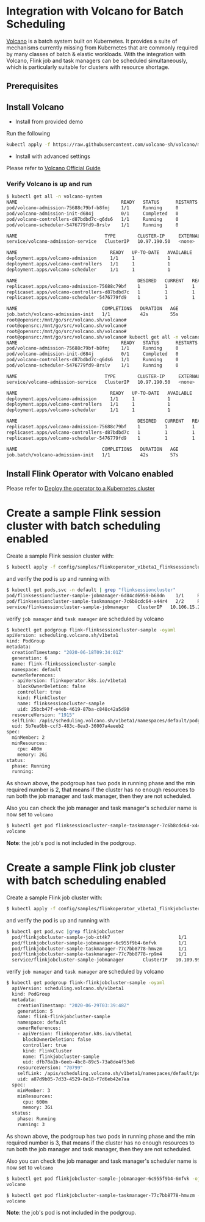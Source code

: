 # Integration with Volcano for Batch Scheduling

[Volcano](https://github.com/volcano-sh/volcano) is a batch system built on Kubernetes. It provides a suite of mechanisms
currently missing from Kubernetes that are commonly required by many classes
of batch & elastic workloads.
With the integration with Volcano, Flink job and task managers can be scheduled simultaneously, which is particularly suitable for 
clusters with resource shortage.

## Prerequisites

## Install Volcano

- Install from provided demo

Run the following 
```bash
kubectl apply -f https://raw.githubusercontent.com/volcano-sh/volcano/master/installer/volcano-development.yaml
```

- Install with advanced settings

Please refer to [Volcano Official Guide](https://volcano.sh/docs/getting-started/)

### Verify Volcano is up and run

```bash
$ kubectl get all -n volcano-system
NAME                                      READY   STATUS      RESTARTS   AGE
pod/volcano-admission-75688c79bf-b8fmj    1/1     Running     0          52s
pod/volcano-admission-init-d684j          0/1     Completed   0          53s
pod/volcano-controllers-d87bdbd7c-q6ds6   1/1     Running     0          52s
pod/volcano-scheduler-5476779fd9-8rslv    1/1     Running     0          52s

NAME                                TYPE        CLUSTER-IP     EXTERNAL-IP   PORT(S)   AGE
service/volcano-admission-service   ClusterIP   10.97.190.50   <none>        443/TCP   55s

NAME                                  READY   UP-TO-DATE   AVAILABLE   AGE
deployment.apps/volcano-admission     1/1     1            1           55s
deployment.apps/volcano-controllers   1/1     1            1           55s
deployment.apps/volcano-scheduler     1/1     1            1           55s

NAME                                            DESIRED   CURRENT   READY   AGE
replicaset.apps/volcano-admission-75688c79bf    1         1         1       52s
replicaset.apps/volcano-controllers-d87bdbd7c   1         1         1       52s
replicaset.apps/volcano-scheduler-5476779fd9    1         1         1       52s

NAME                               COMPLETIONS   DURATION   AGE
job.batch/volcano-admission-init   1/1           42s        55s
root@opensrc:/mnt/go/src/volcano.sh/volcano# 
root@opensrc:/mnt/go/src/volcano.sh/volcano# 
root@opensrc:/mnt/go/src/volcano.sh/volcano# 
root@opensrc:/mnt/go/src/volcano.sh/volcano# kubectl get all -n volcano-system
NAME                                      READY   STATUS      RESTARTS   AGE
pod/volcano-admission-75688c79bf-b8fmj    1/1     Running     0          54s
pod/volcano-admission-init-d684j          0/1     Completed   0          55s
pod/volcano-controllers-d87bdbd7c-q6ds6   1/1     Running     0          54s
pod/volcano-scheduler-5476779fd9-8rslv    1/1     Running     0          54s

NAME                                TYPE        CLUSTER-IP     EXTERNAL-IP   PORT(S)   AGE
service/volcano-admission-service   ClusterIP   10.97.190.50   <none>        443/TCP   57s

NAME                                  READY   UP-TO-DATE   AVAILABLE   AGE
deployment.apps/volcano-admission     1/1     1            1           57s
deployment.apps/volcano-controllers   1/1     1            1           57s
deployment.apps/volcano-scheduler     1/1     1            1           57s

NAME                                            DESIRED   CURRENT   READY   AGE
replicaset.apps/volcano-admission-75688c79bf    1         1         1       54s
replicaset.apps/volcano-controllers-d87bdbd7c   1         1         1       54s
replicaset.apps/volcano-scheduler-5476779fd9    1         1         1       54s

NAME                               COMPLETIONS   DURATION   AGE
job.batch/volcano-admission-init   1/1           42s        57s

```
 
## Install Flink Operator with Volcano enabled

Please refer to [Deploy the operator to a Kubernetes cluster](./user_guide.md#deploy-the-operator-to-a-kubernetes-cluster)

# Create a sample Flink session cluster with batch scheduling enabled

Create a sample Flink session cluster with:

```bash
$ kubectl apply -f config/samples/flinkoperator_v1beta1_flinksessioncluster_volcano.yaml
```

and verify the pod is up and running with

```bash
$ kubectl get pods,svc -n default | grep "flinksessioncluster"
pod/flinksessioncluster-sample-jobmanager-6d84cd6959-b68dn    1/1     Running   0          21h
pod/flinksessioncluster-sample-taskmanager-7c6b8cdc64-x44r4   2/2     Running   7          21h
service/flinksessioncluster-sample-jobmanager   ClusterIP   10.106.15.205   <none>        6123/TCP,6124/TCP,6125/TCP,8081/TCP   21h
```

verify `job manager` and `task manager` are scheduled by volcano

```bash
$ kubectl get podgroup flink-flinksessioncluster-sample -oyaml
apiVersion: scheduling.volcano.sh/v1beta1
kind: PodGroup
metadata:
  creationTimestamp: "2020-06-18T09:34:01Z"
  generation: 6
  name: flink-flinksessioncluster-sample
  namespace: default
  ownerReferences:
  - apiVersion: flinkoperator.k8s.io/v1beta1
    blockOwnerDeletion: false
    controller: true
    kind: FlinkCluster
    name: flinksessioncluster-sample
    uid: 25bcb47f-e4eb-4619-87ba-c848c42a5d90
  resourceVersion: "1915"
  selfLink: /apis/scheduling.volcano.sh/v1beta1/namespaces/default/podgroups/flink-flinksessioncluster-sample
  uid: 5b7ea6bb-ccf3-483c-8ea3-36007a4aeeb2
spec:
  minMember: 2
  minResources:
    cpu: 400m
    memory: 2Gi
status:
  phase: Running
  running: 
```

As shown above, the podgroup has two pods in running phase and the min required number is 2, that means if the cluster has no enough resources to run both the job manager and task manager, then they are not scheduled.

Also you can check the job manager and task manager's scheduler name is now set to `volcano`

```bash
$ kubectl get pod flinksessioncluster-sample-taskmanager-7c6b8cdc64-x44r4 -ojsonpath={'.spec.schedulerName'}
volcano
```

**Note**: the job's pod is not included in the podgroup.

# Create a sample Flink job cluster with batch scheduling enabled

Create a sample Flink job cluster with:

```bash
$ kubectl apply -f config/samples/flinkoperator_v1beta1_flinkjobcluster_volcano.yaml
```

and verify the pod is up and running with

```bash
$ kubectl get pod,svc |grep flinkjobcluster
  pod/flinkjobcluster-sample-job-xt4k7                         1/1     Running   0          34s
  pod/flinkjobcluster-sample-jobmanager-6c955f9b4-6mfvk        1/1     Running   0          65s
  pod/flinkjobcluster-sample-taskmanager-77c7bb8778-hmvzm      1/1     Running   0          65s
  pod/flinkjobcluster-sample-taskmanager-77c7bb8778-rp9m4      1/1     Running   0          65s
  service/flinkjobcluster-sample-jobmanager       ClusterIP   10.109.99.119   <none>        6123/TCP,6124/TCP,6125/TCP,8081/TCP   65s
```

verify `job manager` and `task manager` are scheduled by volcano

```bash
$ kubectl get podgroup flink-flinkjobcluster-sample -oyaml
  apiVersion: scheduling.volcano.sh/v1beta1
  kind: PodGroup
  metadata:
    creationTimestamp: "2020-06-29T03:39:48Z"
    generation: 5
    name: flink-flinkjobcluster-sample
    namespace: default
    ownerReferences:
    - apiVersion: flinkoperator.k8s.io/v1beta1
      blockOwnerDeletion: false
      controller: true
      kind: FlinkCluster
      name: flinkjobcluster-sample
      uid: dfb78a1b-6eeb-4bc8-89c5-73a8de4f53e8
    resourceVersion: "70799"
    selfLink: /apis/scheduling.volcano.sh/v1beta1/namespaces/default/podgroups/flink-flinkjobcluster-sample
    uid: a87d9b05-7d33-4529-8e18-f7d6eb42e7aa
  spec:
    minMember: 3
    minResources:
      cpu: 600m
      memory: 3Gi
  status:
    phase: Running
    running: 3
```

As shown above, the podgroup has two pods in running phase and the min required number is 3, that means if the cluster has no enough resources to run both the job manager and task manager, then they are not scheduled.

Also you can check the job manager and task manager's scheduler name is now set to `volcano`

```bash
$ kubectl get pod flinkjobcluster-sample-jobmanager-6c955f9b4-6mfvk -ojsonpath={'.spec.schedulerName'}
volcano

$ kubectl get pod flinkjobcluster-sample-taskmanager-77c7bb8778-hmvzm -ojsonpath={'.spec.schedulerName'}
volcano
```

**Note**: the job's pod is not included in the podgroup.